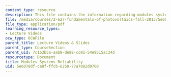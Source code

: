 ```yaml
---
content_type: resource
description: This file contains the information regarding modules systems reliability.
file: /media/courses/2-627-fundamentals-of-photovoltaics-fall-2013/5e6078dfca8fffcb625077a7082d0708_MIT2_627F13_lec17.pdf
file_type: application/pdf
learning_resource_types:
- Lecture Videos
ocw_type: OCWFile
parent_title: Lecture Videos & Slides
parent_type: CourseSection
parent_uid: 7c1b3b5a-aab8-de88-cc01-54e9515ac34d
resourcetype: Document
title: Modules Systems Reliability
uid: 5e6078df-ca8f-ffcb-6250-77a7082d0708
---
```

